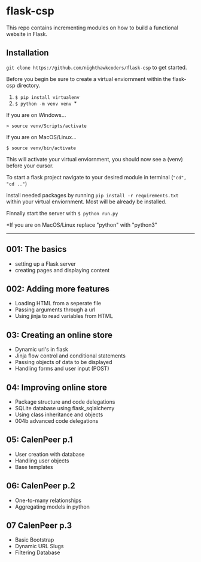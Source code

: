 # flask-csp

This repo contains incrementing modules on how to build a functional website in Flask.

## Installation
``` git clone https://github.com/nighthawkcoders/flask-csp ``` to get started.

Before you begin be sure to create a virtual enviornment within the flask-csp directory.
1. ```$ pip install virtualenv ```
2. ```$ python -m venv venv ```*

If you are on Windows...

```> source venv/Scripts/activate ``` 

If you are on MacOS/Linux...

```$ source venv/bin/activate ```

This will activate your virtual enviornment, you should now see a (venv) before your cursor.


To start a flask project navigate to your desired module in terminal (```"cd", "cd .."```)

install needed packages by running
```pip install -r requirements.txt ``` within your virtual enviornment. Most will be already be installed.

Finnally start the server with ```$ python run.py ```

*If you are on MacOS/Linux replace "python" with "python3"

***


## 001: The basics
- setting up a Flask server
- creating pages and displaying content

## 002: Adding more features
- Loading HTML from a seperate file
- Passing arguments through a url
- Using jinja to read variables from HTML

## 03: Creating an online store
- Dynamic url's in flask
- Jinja flow control and conditional statements
- Passing objects of data to be displayed
- Handling forms and user input (POST)

## 04: Improving online store
- Package structure and code delegations
- SQLite database using flask_sqlalchemy
- Using class inheritance and objects
- 004b advanced code delegations

## 05: CalenPeer p.1
- User creation with database
- Handling user objects
- Base templates

## 06: CalenPeer p.2
- One-to-many relationships
- Aggregating models in python

## 07 CalenPeer p.3
- Basic Bootstrap
- Dynamic URL Slugs
- Filtering Database
